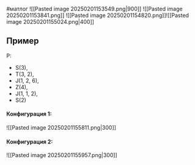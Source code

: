 #матлог 
![[Pasted image 20250201153549.png|900]]
![[Pasted image 20250201153841.png]]
![[Pasted image 20250201154820.png]]![[Pasted image 20250201155024.png|400]]

## Пример
P: 
- S(3), 
- T(3, 2), 
- J(1, 2, 6), 
- Z(4), 
- J(1, 1, 2), 
- S(2)
#### Конфигурация 1:
![[Pasted image 20250201155811.png|300]]

#### Конфигурация 2:
![[Pasted image 20250201155957.png|300]]
